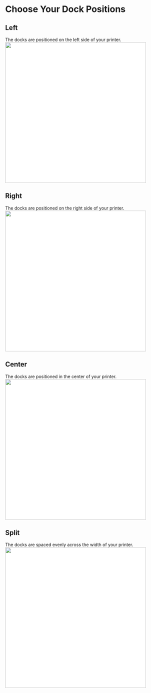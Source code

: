 # Choose Your Dock Positions
## Left
The docks are positioned on the left side of your printer.
<img src="./images/Voron_250_76mm_2tools_left_TPU.svg" style="margin:0px;background-color: #FFFFFF;" width="450"/>
## Right
The docks are positioned on the right side of your printer.
<img src="./images/Voron_250_76mm_2tools_right_TPU.svg" style="margin:0px;background-color: #FFFFFF;" width="450"/>
## Center
The docks are positioned in the center of your printer.
<img src="./images/Voron_250_76mm_2tools_center_TPU.svg" style="margin:0px;background-color: #FFFFFF;" width="450"/>
## Split
The docks are spaced evenly across the width of your printer.
<img src="./images/Voron_250_76mm_2tools_split_TPU.svg" style="margin:0px;background-color: #FFFFFF;" width="450"/>
